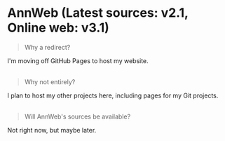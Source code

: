 # AnnWeb (Latest sources: v2.1, Online web: v3.1)

> Why a redirect?  
> 
I'm moving off GitHub Pages to host my website.
<br><br>
> Why not entirely?  
> 
I plan to host my other projects here, including pages for my Git projects.
<br><br>
> Will AnnWeb's sources be available?  
> 
Not right now, but maybe later.
